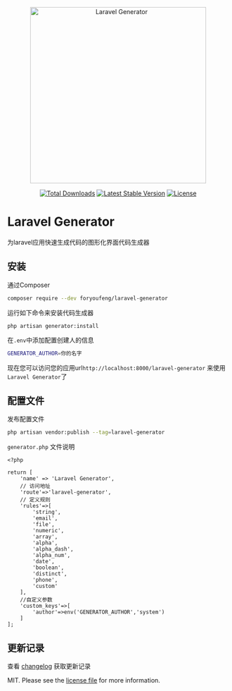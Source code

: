 <p align="center">
<a href="https://generator.pp-lang.tech"><img src="https://generator.pp-lang.tech/laravel-generator-logo2.png" width="400" alt="Laravel Generator"></a>
</p>

<p align="center">
<a href="https://packagist.org/packages/foryoufeng/laravel-generator"><img src="https://img.shields.io/packagist/dt/foryoufeng/laravel-generator" alt="Total Downloads"></a>
<a href="https://packagist.org/packages/foryoufeng/laravel-generator"><img src="https://img.shields.io/packagist/v/foryoufeng/laravel-generator" alt="Latest Stable Version"></a>
<a href="https://packagist.org/packages/foryoufeng/laravel-generator"><img src="https://img.shields.io/packagist/l/foryoufeng/laravel-generator" alt="License"></a>
</p>

# Laravel Generator
为laravel应用快速生成代码的图形化界面代码生成器


## 安装

通过Composer

``` bash
composer require --dev foryoufeng/laravel-generator
```

运行如下命令来安装代码生成器

```
php artisan generator:install
```

在`.env`中添加配置创建人的信息
```sh
GENERATOR_AUTHOR=你的名字
```

现在您可以访问您的应用url`http://localhost:8000/laravel-generator` 来使用`Laravel Generator`了


## 配置文件

发布配置文件

```sh
php artisan vendor:publish --tag=laravel-generator
```

`generator.php` 文件说明

```
<?php

return [
    'name' => 'Laravel Generator',
    // 访问地址
    'route'=>'laravel-generator',
    // 定义规则
    'rules'=>[
        'string',
        'email',
        'file',
        'numeric',
        'array',
        'alpha',
        'alpha_dash',
        'alpha_num',
        'date',
        'boolean',
        'distinct',
        'phone',
        'custom'
    ],
    //自定义参数
    'custom_keys'=>[
        'author'=>env('GENERATOR_AUTHOR','system')
    ]
];
```

## 更新记录

查看 [changelog](changelog.md) 获取更新记录

MIT. Please see the [license file](license.md) for more information.
